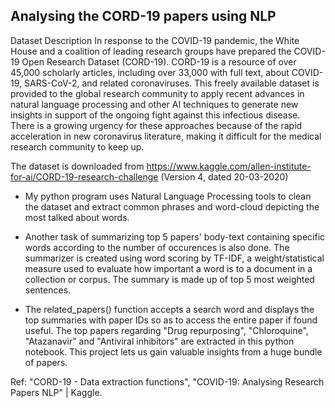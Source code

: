 ## Analysing the CORD-19 papers using NLP

Dataset Description
In response to the COVID-19 pandemic, the White House and a coalition of leading research groups have prepared the COVID-19 Open Research Dataset (CORD-19). CORD-19 is a resource of over 45,000 scholarly articles, including over 33,000 with full text, about COVID-19, SARS-CoV-2, and related coronaviruses. This freely available dataset is provided to the global research community to apply recent advances in natural language processing and other AI techniques to generate new insights in support of the ongoing fight against this infectious disease. There is a growing urgency for these approaches because of the rapid acceleration in new coronavirus literature, making it difficult for the medical research community to keep up.

The dataset is downloaded from https://www.kaggle.com/allen-institute-for-ai/CORD-19-research-challenge (Version 4, dated 20-03-2020)

- My python program uses Natural Language Processing tools to clean the dataset and extract common phrases and word-cloud depicting the most talked about words. 

- Another task of summarizing top 5 papers' body-text containing specific words according to the number of occurences is also done. The summarizer is created using word scoring by TF-IDF, a weight/statistical measure used to evaluate how important a word is to a document in a collection or corpus. The summary is made up of top 5 most weighted sentences. 

- The related_papers() function accepts a search word and displays the top summaries with paper IDs so as to access the entire paper if found useful. The top papers regarding "Drug repurposing", "Chloroquine", "Atazanavir" and "Antiviral inhibitors" are extracted in this python notebook. This project lets us gain valuable insights from a huge bundle of papers.


Ref: "CORD-19 - Data extraction functions", "COVID-19: Analysing Research Papers NLP" | Kaggle.
